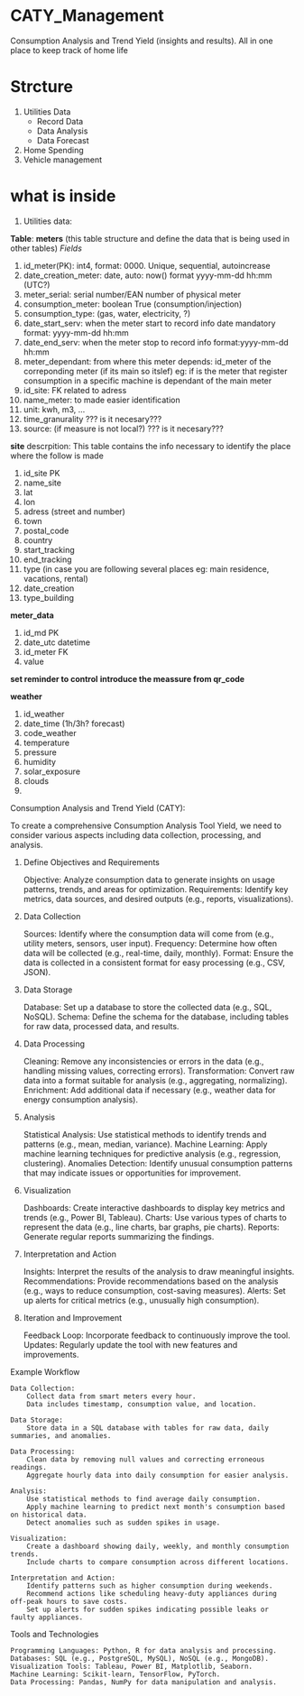 # CATY_Management
Consumption Analysis and Trend Yield (insights and results).
All in one place to keep track of home life

# Strcture
1. Utilities Data
   - Record Data
   - Data Analysis
   - Data Forecast
2. Home Spending
3. Vehicle management

# what is inside
1. Utilities data:

**Table**: 
__meters__ (this table structure and define the data that is being used in other tables)
_Fields_
1. id_meter(PK): int4, format: 0000. Unique, sequential, autoincrease
2. date_creation_meter: date, auto: now() format yyyy-mm-dd hh:mm (UTC?)
3. meter_serial: serial number/EAN number of physical meter
4. consumption_meter: boolean True (consumption/injection)
5. consumption_type: (gas, water, electricity, ?)
6. date_start_serv: when the meter start to record info date mandatory format: yyyy-mm-dd hh:mm
7. date_end_serv: when the meter stop to record info format:yyyy-mm-dd hh:mm
8. meter_dependant: from where this meter depends: id_meter of the correponding meter (if its main so itslef) eg: if is the meter that register consumption in a specific machine is dependant of the main meter
9. id_site: FK related to adress
10. name_meter: to made easier identification
11. unit: kwh, m3, ...
12. time_granurality ??? is it necesary???
13. source: (if measure is not local?) ??? is it necesary???


__site__ descrpition: This table contains the info necessary to identify the place where the follow is made
1. id_site PK
2. name_site
3. lat
4. lon
5. adress (street and number)
6. town
7. postal_code
8. country
9. start_tracking
10. end_tracking
11. type (in case you are following several places eg: main residence, vacations, rental)
12. date_creation
13. type_building

__meter_data__
1. id_md PK
2. date_utc datetime
3. id_meter FK
4. value


**set reminder to control**
**introduce the meassure from qr_code**




__weather__
1. id_weather
2. date_time (1h/3h? forecast)
3. code_weather
4. temperature
5. pressure
6. humidity
7. solar_exposure
8. clouds
9. 

Consumption Analysis and Trend Yield (CATY): 

To create a comprehensive Consumption Analysis Tool Yield, we need to consider various aspects including data collection, processing, and analysis. 

1. Define Objectives and Requirements

    Objective: Analyze consumption data to generate insights on usage patterns, trends, and areas for optimization.
    Requirements: Identify key metrics, data sources, and desired outputs (e.g., reports, visualizations).

2. Data Collection

    Sources: Identify where the consumption data will come from (e.g., utility meters, sensors, user input).
    Frequency: Determine how often data will be collected (e.g., real-time, daily, monthly).
    Format: Ensure the data is collected in a consistent format for easy processing (e.g., CSV, JSON).

3. Data Storage

    Database: Set up a database to store the collected data (e.g., SQL, NoSQL).
    Schema: Define the schema for the database, including tables for raw data, processed data, and results.

4. Data Processing

    Cleaning: Remove any inconsistencies or errors in the data (e.g., handling missing values, correcting errors).
    Transformation: Convert raw data into a format suitable for analysis (e.g., aggregating, normalizing).
    Enrichment: Add additional data if necessary (e.g., weather data for energy consumption analysis).

5. Analysis

    Statistical Analysis: Use statistical methods to identify trends and patterns (e.g., mean, median, variance).
    Machine Learning: Apply machine learning techniques for predictive analysis (e.g., regression, clustering).
    Anomalies Detection: Identify unusual consumption patterns that may indicate issues or opportunities for improvement.

6. Visualization

    Dashboards: Create interactive dashboards to display key metrics and trends (e.g., Power BI, Tableau).
    Charts: Use various types of charts to represent the data (e.g., line charts, bar graphs, pie charts).
    Reports: Generate regular reports summarizing the findings.

7. Interpretation and Action

    Insights: Interpret the results of the analysis to draw meaningful insights.
    Recommendations: Provide recommendations based on the analysis (e.g., ways to reduce consumption, cost-saving measures).
    Alerts: Set up alerts for critical metrics (e.g., unusually high consumption).

8. Iteration and Improvement

    Feedback Loop: Incorporate feedback to continuously improve the tool.
    Updates: Regularly update the tool with new features and improvements.

Example Workflow

    Data Collection:
        Collect data from smart meters every hour.
        Data includes timestamp, consumption value, and location.

    Data Storage:
        Store data in a SQL database with tables for raw data, daily summaries, and anomalies.

    Data Processing:
        Clean data by removing null values and correcting erroneous readings.
        Aggregate hourly data into daily consumption for easier analysis.

    Analysis:
        Use statistical methods to find average daily consumption.
        Apply machine learning to predict next month's consumption based on historical data.
        Detect anomalies such as sudden spikes in usage.

    Visualization:
        Create a dashboard showing daily, weekly, and monthly consumption trends.
        Include charts to compare consumption across different locations.

    Interpretation and Action:
        Identify patterns such as higher consumption during weekends.
        Recommend actions like scheduling heavy-duty appliances during off-peak hours to save costs.
        Set up alerts for sudden spikes indicating possible leaks or faulty appliances.

Tools and Technologies

    Programming Languages: Python, R for data analysis and processing.
    Databases: SQL (e.g., PostgreSQL, MySQL), NoSQL (e.g., MongoDB).
    Visualization Tools: Tableau, Power BI, Matplotlib, Seaborn.
    Machine Learning: Scikit-learn, TensorFlow, PyTorch.
    Data Processing: Pandas, NumPy for data manipulation and analysis.